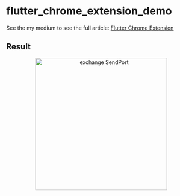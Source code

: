 # flutter_chrome_extension_demo

See the my medium to see the full article: [Flutter Chrome Extension](https://medium.com/@jamescardona11)


## Result 

<p align="center" width="100%">
<img src="https://i.imgur.com/IpxNxic.gif" title="exchange SendPort" width="350"/>
</p>